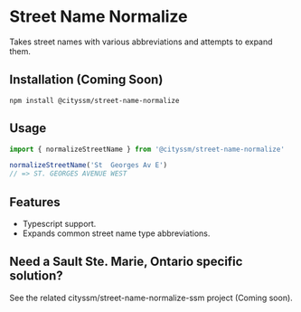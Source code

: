 # Street Name Normalize

Takes street names with various abbreviations and attempts to expand them.

## Installation (Coming Soon)

    npm install @cityssm/street-name-normalize

## Usage

```javascript
import { normalizeStreetName } from '@cityssm/street-name-normalize'

normalizeStreetName('St  Georges Av E')
// => ST. GEORGES AVENUE WEST
```

## Features

- Typescript support.
- Expands common street name type abbreviations.

## Need a Sault Ste. Marie, Ontario specific solution?

See the related cityssm/street-name-normalize-ssm project (Coming soon).
